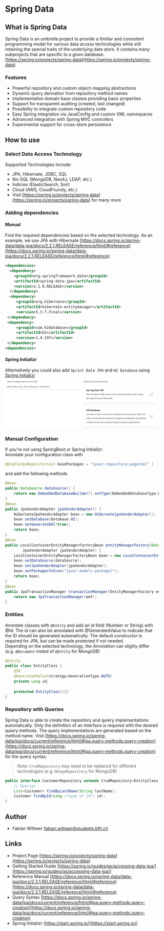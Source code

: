 # Spring Data

## What is Spring Data
Spring Data is an umbrella project to provide a fimiliar and consistent programming model for various data access technologies while still retaining the special traits of the underlying data store. It contains many subprojects that are specific to a given database.  
[https://spring.io/projects/spring-data](https://spring.io/projects/spring-data)

### Features
* Powerful repository and custom object-mapping abstractions
* Dynamic query derivation from repository method names
* Implementation domain base classes providing basic properties
* Support for transparent auditing (created, last changed)
* Possibility to integrate custom repository code
* Easy Spring integration via JavaConfig and custom XML namespaces
* Advanced integration with Spring MVC controllers
* Experimental support for cross-store persistence

## How to use
### Select Data Access Technology
Supported Technologies include:
* JPA, Hibernate, JDBC, SQL
* No-SQL (MongoDB, Neo4J, LDAP, etc.)
* Indicies (ElasticSearch, Solr)
* Cloud (AWS, CloudFoundy, etc.)
* Visit [https://spring.io/projects/spring-data](https://spring.io/projects/spring-data) for many more

### Adding dependencies
#### Manual
Find the required dependencies based on the selected technology. As an example, we use JPA with Hibernate [https://docs.spring.io/spring-data/data-jpa/docs/2.2.1.RELEASE/reference/html/#reference](https://docs.spring.io/spring-data/data-jpa/docs/2.2.1.RELEASE/reference/html/#reference):
```xml
<dependencies>
  <dependency>
    <groupId>org.springframework.data</groupId>
    <artifactId>spring-data-jpa</artifactId>
    <version>2.1.0.RELEASE</version>
  </dependency>
  <dependency>
     <groupId>org.hibernate</groupId>
     <artifactId>hibernate-entitymanager</artifactId>
     <version>5.3.7.Final</version>
 </dependency>
 <dependency>
     <groupId>com.h2database</groupId>
     <artifactId>h2</artifactId>
     <version>1.4.197</version>
 </dependency>
<dependencies>
```
#### Spring Initializr
Alternatively  you could also add `Sprint Data JPA` and `H2 Database` using [Spring Initializr](https://start.spring.io/)
![Spring Initializr](./springInitializr.png)
### Manual Configuration
If you're not using SpringBoot or Spring Initializr:\
Annotate your configuration class with
```java
@EnableJpaRepositories( basePackages = "{your-repository-pagacke}" )
```
and add the following methods
```java
@Bean
public DataSource dataSource() {
    return new EmbeddedDatabaseBuilder().setType(EmbeddedDatabaseType.H2).build();
}
@Bean
public JpaVendorAdapter jpaVendorAdapter() {
    HibernateJpaVendorAdapter bean = new HibernateJpaVendorAdapter();
    bean.setDatabase(Database.H2);
    bean.setGenerateDdl(true);
    return bean;
}
@Bean
public LocalContainerEntityManagerFactoryBean entityManagerFactory(DataSource dataSource,
        JpaVendorAdapter jpaVendorAdapter) {
    LocalContainerEntityManagerFactoryBean bean = new LocalContainerEntityManagerFactoryBean();
    bean.setDataSource(dataSource);
    bean.setJpaVendorAdapter(jpaVendorAdapter);
    bean.setPackagesToScan("{your-models-package}");
    return bean;
}
@Bean
public JpaTransactionManager transactionManager(EntityManagerFactory emf) {
    return new JpaTransactionManager(emf);
}
```

### Entities
Annotate classes with `@Entity` and add an id field (Number or String) with @Id.
The id can also be annotated with @GeneratedValue to indicate that the ID should be generated automatically.
The default constructor is required for JPA, but can be made protected if not needed. \
Depending on the selected technology, the Annotation can slighly differ (e.g. `@Document` insted of `@Entity` for MongoDB)
```java
@Entity
public class EntityClass {
    @Id
    @GeneratedValue(strategy=GenerationType.AUTO)
    private Long id;

    protected EntityClass(){}
}
```

### Repository with Queries
Spring Data is able to create the repository and quiery implementations automatically. Only the definition of an Interface is required with the desired quiery methods. The query implementations are generated based on the method name. Visit [https://docs.spring.io/spring-data/jpa/docs/current/reference/html/#jpa.query-methods.query-creation](https://docs.spring.io/spring-data/jpa/docs/current/reference/html/#jpa.query-methods.query-creation) for the query syntax.
> Note:  `CrudRepository` may need to be replaced for different technologies (e.g. `MongoRepository` for MongoDB)

```java
public interface CustomerRepository extends CrudRepository<EntityClass, Long /*type of id*/> {
    // Queries
    List<Customer> findByLastName(String lastName);
    Customer findById(Long /*type of id*/ id);
}
```
## Author
* Fabian Wittwer [fabian.wittwer@students.bfh.ch](fabian.wittwer@students.bfh.ch)

## Links
* Project Page [https://spring.io/projects/spring-data](https://spring.io/projects/spring-data)
* Getting Started Guide [https://spring.io/guides/gs/accessing-data-jpa/](https://spring.io/guides/gs/accessing-data-jpa/)
* Reference Manual [https://docs.spring.io/spring-data/data-jpa/docs/2.2.1.RELEASE/reference/html/#reference](https://docs.spring.io/spring-data/data-jpa/docs/2.2.1.RELEASE/reference/html/#reference)
* Query Syntax [https://docs.spring.io/spring-data/jpa/docs/current/reference/html/#jpa.query-methods.query-creation](https://docs.spring.io/spring-data/jpa/docs/current/reference/html/#jpa.query-methods.query-creation)
* Spring Initializr [https://start.spring.io/](https://start.spring.io/)
